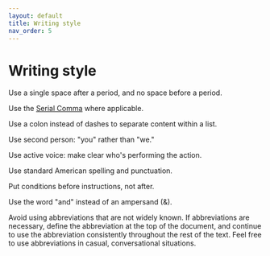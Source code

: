 ```yaml
---
layout: default
title: Writing style
nav_order: 5
---
```


# Writing style

Use a single space after a period, and no space before a period.

Use the [Serial Comma](https://www.merriam-webster.com/video/serial-comma) where applicable. 

Use a colon instead of dashes to separate content within a list.

Use second person: "you" rather than "we."

Use active voice: make clear who's performing the action.

Use standard American spelling and punctuation.

Put conditions before instructions, not after.

Use the word "and" instead of an ampersand (&).

Avoid using abbreviations that are not widely known. If abbreviations are necessary, define the abbreviation at the top of the document, and continue to use the abbreviation consistently throughout the rest of the text. Feel free to use abbreviations in casual, conversational situations.
